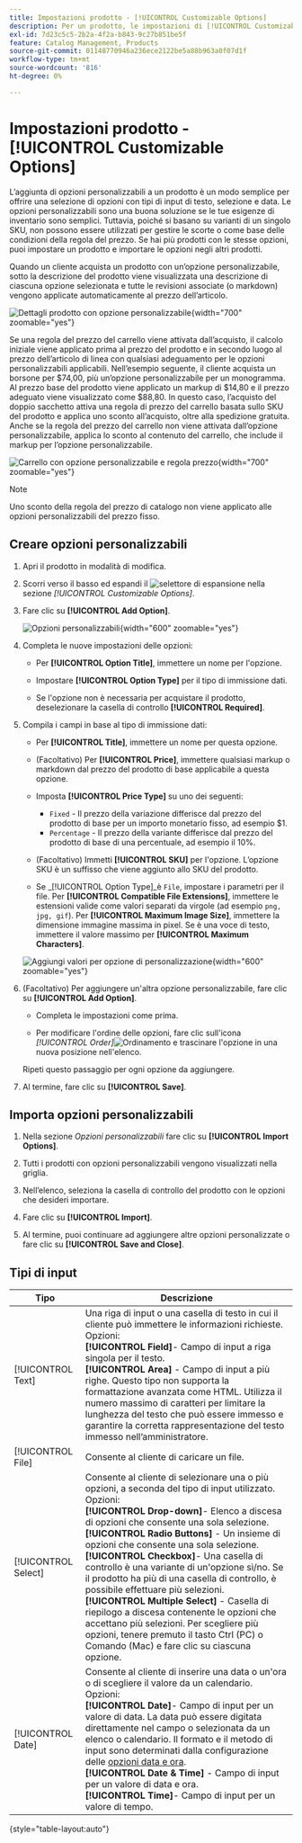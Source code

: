 ```yaml
---
title: Impostazioni prodotto - [!UICONTROL Customizable Options]
description: Per un prodotto, le impostazioni di [!UICONTROL Customizable Options] consentono di offrire una selezione di opzioni con tipi di input di testo, selezione e data.
exl-id: 7d23c5c5-2b2a-4f2a-b843-9c27b851be5f
feature: Catalog Management, Products
source-git-commit: 01148770946a236ece2122be5a88b963a0f07d1f
workflow-type: tm+mt
source-wordcount: '816'
ht-degree: 0%

---
```


# Impostazioni prodotto - [!UICONTROL Customizable Options]

L’aggiunta di opzioni personalizzabili a un prodotto è un modo semplice per offrire una selezione di opzioni con tipi di input di testo, selezione e data. Le opzioni personalizzabili sono una buona soluzione se le tue esigenze di inventario sono semplici. Tuttavia, poiché si basano su varianti di un singolo SKU, non possono essere utilizzati per gestire le scorte o come base delle condizioni della regola del prezzo. Se hai più prodotti con le stesse opzioni, puoi impostare un prodotto e importare le opzioni negli altri prodotti.

Quando un cliente acquista un prodotto con un’opzione personalizzabile, sotto la descrizione del prodotto viene visualizzata una descrizione di ciascuna opzione selezionata e tutte le revisioni associate (o markdown) vengono applicate automaticamente al prezzo dell’articolo.

![Dettagli prodotto con opzione personalizzabile](./assets/storefront-customizable-option-product-detail.png){width="700" zoomable="yes"}

Se una regola del prezzo del carrello viene attivata dall’acquisto, il calcolo iniziale viene applicato prima al prezzo del prodotto e in secondo luogo al prezzo dell’articolo di linea con qualsiasi adeguamento per le opzioni personalizzabili applicabili. Nell’esempio seguente, il cliente acquista un borsone per $74,00, più un’opzione personalizzabile per un monogramma. Al prezzo base del prodotto viene applicato un markup di $14,80 e il prezzo adeguato viene visualizzato come $88,80. In questo caso, l’acquisto del doppio sacchetto attiva una regola di prezzo del carrello basata sullo SKU del prodotto e applica uno sconto all’acquisto, oltre alla spedizione gratuita. Anche se la regola del prezzo del carrello non viene attivata dall’opzione personalizzabile, applica lo sconto al contenuto del carrello, che include il markup per l’opzione personalizzabile.

![Carrello con opzione personalizzabile e regola prezzo](./assets/storefront-customizable-option-cart-price-rule.png){width="700" zoomable="yes"}

>[!NOTE]
>
>Uno sconto della regola del prezzo di catalogo non viene applicato alle opzioni personalizzabili del prezzo fisso.

## Creare opzioni personalizzabili

1. Apri il prodotto in modalità di modifica.

1. Scorri verso il basso ed espandi il ![selettore di espansione](../assets/icon-display-expand.png) nella sezione _[!UICONTROL Customizable Options]_.

1. Fare clic su **[!UICONTROL Add Option]**.

   ![Opzioni personalizzabili](./assets/product-customizable-options.png){width="600" zoomable="yes"}

1. Completa le nuove impostazioni delle opzioni:

   - Per **[!UICONTROL Option Title]**, immettere un nome per l&#39;opzione.

   - Impostare **[!UICONTROL Option Type]** per il tipo di immissione dati.

   - Se l&#39;opzione non è necessaria per acquistare il prodotto, deselezionare la casella di controllo **[!UICONTROL Required]**.

1. Compila i campi in base al tipo di immissione dati:

   - Per **[!UICONTROL Title]**, immettere un nome per questa opzione.

   - (Facoltativo) Per **[!UICONTROL Price]**, immettere qualsiasi markup o markdown dal prezzo del prodotto di base applicabile a questa opzione.

   - Imposta **[!UICONTROL Price Type]** su uno dei seguenti:

      - `Fixed` - Il prezzo della variazione differisce dal prezzo del prodotto di base per un importo monetario fisso, ad esempio $1.
      - `Percentage` - Il prezzo della variante differisce dal prezzo del prodotto di base di una percentuale, ad esempio il 10%.

   - (Facoltativo) Immetti **[!UICONTROL SKU]** per l&#39;opzione. L’opzione SKU è un suffisso che viene aggiunto allo SKU del prodotto.

   - Se _[!UICONTROL Option Type]_è `File`, impostare i parametri per il file. Per **[!UICONTROL Compatible File Extensions]**, immettere le estensioni valide come valori separati da virgole (ad esempio `png, jpg, gif`). Per **[!UICONTROL Maximum Image Size]**, immettere la dimensione immagine massima in pixel. Se è una voce di testo, immettere il valore massimo per **[!UICONTROL Maximum Characters]**.

   ![Aggiungi valori per opzione di personalizzazione](./assets/product-customizable-options-add-values.png){width="600" zoomable="yes"}

1. (Facoltativo) Per aggiungere un&#39;altra opzione personalizzabile, fare clic su **[!UICONTROL Add Option]**.

   - Completa le impostazioni come prima.

   - Per modificare l&#39;ordine delle opzioni, fare clic sull&#39;icona _[!UICONTROL Order]_![Ordinamento](../assets/icon-sort-order.png) e trascinare l&#39;opzione in una nuova posizione nell&#39;elenco.

   Ripeti questo passaggio per ogni opzione da aggiungere.

1. Al termine, fare clic su **[!UICONTROL Save]**.

## Importa opzioni personalizzabili

1. Nella sezione _Opzioni personalizzabili_ fare clic su **[!UICONTROL Import Options]**.


1. Tutti i prodotti con opzioni personalizzabili vengono visualizzati nella griglia.

1. Nell’elenco, seleziona la casella di controllo del prodotto con le opzioni che desideri importare.

1. Fare clic su **[!UICONTROL Import]**.

1. Al termine, puoi continuare ad aggiungere altre opzioni personalizzate o fare clic su **[!UICONTROL Save and Close]**.

## Tipi di input

| Tipo | Descrizione |
|---------------------|---------------|
| [!UICONTROL Text] | Una riga di input o una casella di testo in cui il cliente può immettere le informazioni richieste. Opzioni:<br />**[!UICONTROL Field]**- Campo di input a riga singola per il testo.<br />**[!UICONTROL Area]** - Campo di input a più righe. Questo tipo non supporta la formattazione avanzata come HTML. Utilizza il numero massimo di caratteri per limitare la lunghezza del testo che può essere immesso e garantire la corretta rappresentazione del testo immesso nell’amministratore. |
| [!UICONTROL File] | Consente al cliente di caricare un file. |
| [!UICONTROL Select] | Consente al cliente di selezionare una o più opzioni, a seconda del tipo di input utilizzato. Opzioni:<br />**[!UICONTROL Drop-down]**- Elenco a discesa di opzioni che consente una sola selezione.<br />**[!UICONTROL Radio Buttons]** - Un insieme di opzioni che consente una sola selezione.<br />**[!UICONTROL Checkbox]**- Una casella di controllo è una variante di un&#39;opzione sì/no. Se il prodotto ha più di una casella di controllo, è possibile effettuare più selezioni.<br />**[!UICONTROL Multiple Select]** - Casella di riepilogo a discesa contenente le opzioni che accettano più selezioni. Per scegliere più opzioni, tenere premuto il tasto Ctrl (PC) o Comando (Mac) e fare clic su ciascuna opzione. |
| [!UICONTROL Date] | Consente al cliente di inserire una data o un&#39;ora o di scegliere il valore da un calendario. Opzioni: <br />**[!UICONTROL Date]**- Campo di input per un valore di data. La data può essere digitata direttamente nel campo o selezionata da un elenco o calendario. Il formato e il metodo di input sono determinati dalla configurazione delle [opzioni data e ora](attributes-input-types.md#date-and-time-options).<br />**[!UICONTROL Date & Time]** - Campo di input per un valore di data e ora.<br />**[!UICONTROL Time]**- Campo di input per un valore di tempo. |

{style="table-layout:auto"}

